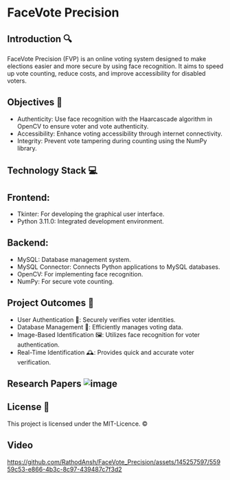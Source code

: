 # FaceVote Precision

## Introduction 🔍
FaceVote Precision (FVP) is an online voting system designed to make elections easier and more secure by using face recognition. It aims to speed up vote counting, reduce costs, and improve accessibility for disabled voters.

## Objectives 🎯
- Authenticity: Use face recognition with the Haarcascade algorithm in OpenCV to ensure voter and vote authenticity.
- Accessibility: Enhance voting accessibility through internet connectivity.
- Integrity: Prevent vote tampering during counting using the NumPy library.

## Technology Stack 💻
## Frontend:
- Tkinter: For developing the graphical user interface.
- Python 3.11.0: Integrated development environment.
## Backend:
- MySQL: Database management system.
- MySQL Connector: Connects Python applications to MySQL databases.
- OpenCV: For implementing face recognition.
- NumPy: For secure vote counting. 

## Project Outcomes 🎯
- User Authentication 🔐: Securely verifies voter identities.
- Database Management 📂: Efficiently manages voting data.
- Image-Based Identification 🖼️: Utilizes face recognition for voter authentication.
- Real-Time Identification 🕰️: Provides quick and accurate voter verification.

## Research Papers ![image](https://github.com/user-attachments/assets/dc4b50d5-3c6a-45e6-a3b1-7149d860d6df)






## License 📄
This project is licensed under the MIT-Licence. ©️

## Video

https://github.com/RathodAnsh/FaceVote_Precision/assets/145257597/55959c53-e866-4b3c-8c97-439487c7f3d2

